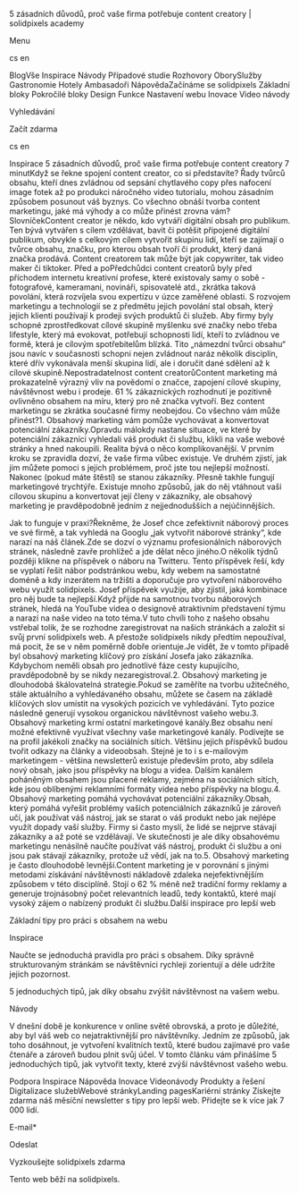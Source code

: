 <p>5 zásadních důvodů, proč vaše firma potřebuje content creatory | solidpixels academy</p>
<p>Menu</p>
<p>cs en</p>
<p>BlogVše Inspirace Návody Případové studie Rozhovory OborySlužby Gastronomie Hotely Ambasadoři NápovědaZačínáme se solidpixels Základní bloky Pokročilé bloky Design Funkce Nastavení webu Inovace Video návody</p>
<p>Vyhledávání</p>
<p>Začít zdarma</p>
<p>cs en</p>
<p>Inspirace
5 zásadních důvodů, proč vaše firma potřebuje content creatory
7 minutKdyž se řekne spojení content creator, co si představíte? Řady tvůrců obsahu, kteří dnes zvládnou od sepsání chytlavého copy přes nafocení image fotek až po produkci náročného video tutorialu, mohou zásadním způsobem posunout váš byznys. Co všechno obnáší tvorba content marketingu, jaké má výhody a co může přinést zrovna vám?SlovníčekContent creator je někdo, kdo vytváří digitální obsah pro publikum. Ten bývá vytvářen s cílem vzdělávat, bavit či potěšit připojené digitální publikum, obvykle s celkovým cílem vytvořit skupinu lidí, kteří se zajímají o tvůrce obsahu, značku, pro kterou obsah tvoří či produkt, který daná značka prodává. Content creatorem tak může být jak copywriter, tak video maker či tiktoker.
Před a poPředchůdci content creatorů byly před příchodem internetu kreativní profese, které existovaly samy o sobě - fotografové, kameramani, novináři, spisovatelé atd., zkrátka taková povolání, která rozvíjela svou expertízu v úzce zaměřené oblasti. S rozvojem marketingu a technologií se z předmětu jejich povolání stal obsah, který jejich klienti používají k prodeji svých produktů či služeb. Aby firmy byly schopné zprostředkovat cílové skupině myšlenku své značky nebo třeba lifestyle, který má evokovat, potřebují schopnosti lidí, kteří to zvládnou ve formě, která je cílovým spotřebitelům blízká. Tito „námezdní tvůrci obsahu“ jsou navíc v současnosti schopni nejen zvládnout naráz několik disciplín, které dřív vykonávala menší skupina lidí, ale i doručit dané sdělení až k cílové skupině.Nepostradatelnost content creatorůContent marketing má prokazatelně výrazný vliv na povědomí o značce, zapojení cílové skupiny, návštěvnost webu i prodeje. 61 % zákaznických rozhodnutí je pozitivně ovlivněno obsahem na míru, který pro ně značka vytvoří. Bez content marketingu se zkrátka současné firmy neobejdou. Co všechno vám může přinést?1. Obsahový marketing vám pomůže vychovávat a konvertovat potenciální zákazníky.Opravdu málokdy nastane situace, ve které by potenciální zákazníci vyhledali váš produkt či službu, klikli na vaše webové stránky a hned nakoupili. Realita bývá o něco komplikovanější. V prvním kroku se zpravidla dozví, že vaše firma vůbec existuje. Ve druhém zjistí, jak jim můžete pomoci s jejich problémem, proč jste tou nejlepší možností. Nakonec (pokud máte štěstí) se stanou zákazníky. Přesně takhle fungují marketingové trychtýře. Existuje mnoho způsobů, jak do něj vtáhnout vaši cílovou skupinu a konvertovat její členy v zákazníky, ale obsahový marketing je pravděpodobně jedním z nejjednodušších a nejúčinnějších.</p>
<p>Jak to funguje v praxi?Řekněme, že Josef chce zefektivnit náborový proces ve své firmě, a tak vyhledá na Googlu „jak vytvořit náborové stránky“, kde narazí na náš článek.Zde se dozví o významu profesionálních náborových stránek, následně zavře prohlížeč a jde dělat něco jiného.O několik týdnů později klikne na příspěvek o náboru na Twitteru. Tento příspěvek řeší, kdy se vyplatí řešit nábor podstránkou webu, kdy webem na samostatné doméně a kdy inzerátem na tržišti a doporučuje pro vytvoření náborového webu využít solidpixels. Josef příspěvek využije, aby zjistil, jaká kombinace pro něj bude ta nejlepší.Když přijde na samotnou tvorbu náborových stránek, hledá na YouTube videa o designově atraktivním představení týmu a narazí na naše video na toto téma.V tuto chvíli toho z našeho obsahu vstřebal tolik, že se rozhodne zaregistrovat na našich stránkách a založit si svůj první solidpixels web. A přestože solidpixels nikdy předtím nepoužíval, má pocit, že se v něm poměrně dobře orientuje.Je vidět, že v tomto případě byl obsahový marketing klíčový pro získání Josefa jako zákazníka. Kdybychom neměli obsah pro jednotlivé fáze cesty kupujícího, pravděpodobně by se nikdy nezaregistroval.2. Obsahový marketing je dlouhodobá škálovatelná strategie.Pokud se zaměříte na tvorbu užitečného, stále aktuálního a vyhledávaného obsahu, můžete se časem na základě klíčových slov umístit na vysokých pozicích ve vyhledávání. Tyto pozice následně generují vysokou organickou návštěvnost vašeho webu.3. Obsahový marketing krmí ostatní marketingové kanály.Bez obsahu není možné efektivně využívat všechny vaše marketingové kanály. Podívejte se na profil jakékoli značky na sociálních sítích. Většinu jejich příspěvků budou tvořit odkazy na články a videoobsah. Stejné je to i s e-mailovým marketingem - většina newsletterů existuje především proto, aby sdílela nový obsah, jako jsou příspěvky na blogu a videa. Dalším kanálem poháněným obsahem jsou placené reklamy, zejména na sociálních sítích, kde jsou oblíbenými reklamními formáty videa nebo příspěvky na blogu.4. Obsahový marketing pomáhá vychovávat potenciální zákazníky.Obsah, který pomáhá vyřešit problémy vašich potenciálních zákazníků je zároveň učí, jak používat váš nástroj, jak se starat o váš produkt nebo jak nejlépe využít dopady vaší služby. Firmy si často myslí, že lidé se nejprve stávají zákazníky a až poté se vzdělávají. Ve skutečnosti je ale díky obsahovému marketingu nenásilně naučíte používat váš nástroj, produkt či službu a oni jsou pak stávají zákazníky, protože už vědí, jak na to.5. Obsahový marketing je často dlouhodobě levnější.Content marketing je v porovnání s jinými metodami získávání návštěvnosti nákladově zdaleka nejefektivnějším způsobem v této disciplíně. Stojí o 62 % méně než tradiční formy reklamy a generuje trojnásobný počet relevantních leadů, tedy kontaktů, které mají vysoký zájem o nabízený produkt či službu.Další inspirace pro lepší web</p>
<p>Základní tipy pro práci s obsahem na webu</p>
<p>Inspirace</p>
<p>Naučte se jednoduchá pravidla pro práci s obsahem. Díky správně strukturovaným stránkám se návštěvníci rychleji zorientují a déle udržíte jejich pozornost.</p>
<p>5 jednoduchých tipů, jak díky obsahu zvýšit návštěvnost na vašem webu.</p>
<p>Návody</p>
<p>V dnešní době je konkurence v online světě obrovská, a proto je důležité, aby byl váš web co nejatraktivnější pro návštěvníky. Jedním ze způsobů, jak toho dosáhnout, je vytvoření kvalitních textů, které budou zajímavé pro vaše čtenáře a zároveň budou plnit svůj účel. V tomto článku vám přinášíme 5 jednoduchých tipů, jak vytvořit texty, které zvýší návštěvnost vašeho webu.</p>
<p>Podpora
 Inspirace
Nápověda
Inovace
Videonávody
 Produkty a řešení
 Digitalizace služebWebové stránkyLanding pagesKariérní stránky Získejte zdarma náš měsíční newsletter s tipy pro lepší web. Přidejte se k více jak 7 000 lidí.</p>
<p>E-mail*</p>
<p>Odeslat</p>
<p>Vyzkoušejte solidpixels zdarma</p>
<p>Tento web běží na solidpixels.</p>